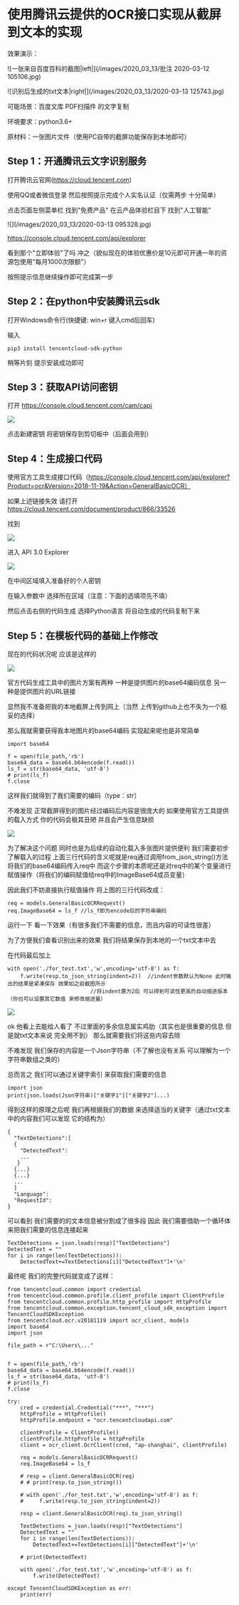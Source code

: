 # 使用腾讯云提供的OCR接口实现从截屏到文本的实现

效果演示：

![一张来自百度百科的截图|left|](/images/2020_03_13/批注 2020-03-12 105106.jpg)

![识别后生成的txt文本|right|](/images/2020_03_13/2020-03-13 125743.jpg)

可能场景：百度文库 PDF扫描件 的文字复制

环境要求：python3.6+

原材料：一张图片文件（使用PC自带的截屏功能保存到本地即可）

## Step 1：开通腾讯云文字识别服务

打开腾讯云官网(https://cloud.tencent.com) 

使用QQ或者微信登录 然后按照提示完成个人实名认证（仅需两步 十分简单）

点击页面左侧菜单栏 找到"免费产品" 在云产品体验栏目下 找到"人工智能"

![](/images/2020_03_13/2020-03-13 095328.jpg)

https://console.cloud.tencent.com/api/explorer

看到那个"立即体验"了吗 冲之（貌似现在的体验优惠价是10元即可开通一年的资源包使用"每月1000次限额"）

按照提示信息继续操作即可完成第一步

## Step 2：在python中安装腾讯云sdk

打开Windows命令行(快捷键: win+r 键入cmd后回车) 

输入 

```
pip3 install tencentcloud-sdk-python
```

稍等片刻 提示安装成功即可

## Step 3：获取API访问密钥

打开 https://console.cloud.tencent.com/cam/capi

![](/images/)

点击新建密钥 将密钥保存到剪切板中（后面会用到）

## Step 4：生成接口代码

使用官方工具生成接口代码（https://console.cloud.tencent.com/api/explorer?Product=ocr&Version=2018-11-19&Action=GeneralBasicOCR）

如果上述链接失效 请打开 https://cloud.tencent.com/document/product/866/33526

找到

![](/images/)

进入 API 3.0 Explorer

![](/images/)

在中间区域填入准备好的个人密钥

在输入参数中 选择所在区域（注意：下面的选填项先不填）

然后点击右侧的代码生成 选择Python语言 将自动生成的代码复制下来

## Step 5：在模板代码的基础上作修改

现在的代码状况呢 应该是这样的

![](/images/)

官方代码生成工具中的图片方案有两种 一种是提供图片的base64编码信息 另一种是提供图片的URL链接

显然我不准备把我的本地截屏上传到网上（当然 上传到github上也不失为一个稳妥的选择）

那么我就需要获得我本地图片的base64编码 实现起来呢也是非常简单

```
import base64

f = open(file_path,'rb')
base64_data = base64.b64encode(f.read())
ls_f = str(base64_data, 'utf-8')
# print(ls_f)
f.close
```

这样我们就得到了我们需要的编码（type：str）

不难发现 正常截屏得到的图片经过编码后内容是很庞大的 如果使用官方工具提供的载入方式 你的代码会极其丑陋 并且会产生信息缺损

![](/images/)

为了解决这个问题 同时也是为后续的自动化载入多张图片提供便利 我们需要初步了解载入的过程 
上面三行代码的含义呢就是req通过调用from_json_string()方法将我们的base64编码传入req中
而这个步骤的本质呢还是对req中的某个变量进行赋值操作（将我们的编码赋值给req中的ImageBase64成员变量）

因此我们不妨直接执行赋值操作 将上图的三行代码改成：

```
req = models.GeneralBasicOCRRequest()
req.ImageBase64 = ls_f //ls_f即为encode后的字符串编码
```

运行一下 看一下效果（有很多我们不需要的信息，而且内容的可读性很差）

为了方便我们查看识别出来的效果 我们将结果保存到本地的一个txt文本中去

在代码最后加上

```
with open('./for_test.txt','w',encoding='utf-8') as f:
    f.write(resp.to_json_string(indent=2))  //indent参数默认为None 此时输出的结果是紧凑保存 效果如之前截图所示
                          //将indent置为2后 可以得到可读性更高的自动缩进版本（你也可以设置其它数值 来修改缩进量）
```

![](/images/)

ok 他看上去能给人看了 不过里面的多余信息属实鸡肋（其实也是很重要的信息 但是就txt文本来说 完全用不到） 那么就需要我们将这些内容去除

不难发现 我们保存的内容是一个Json字符串（不了解也没有关系 可以理解为一个字符串数组之类的）

总而言之 我们可以通过关键字索引 来获取我们需要的信息

```
import json
print(json.loads(Json字符串)["关键字1"]["关键字2"]...)
```

得到这样的原理之后呢 我们再根据我们的数据 来选择适当的关键字（通过txt文本中的内容我们可以发现 它的结构为）

```
{
  "TextDetections":[
  {
    "DetectedText":
    ...
   }
  {...}
  {...}
  ...
  ]
  "Language": 
  "RequestId": 
}
```

可以看到 我们需要的的文本信息被分割成了很多段 因此 我们需要借助一个循环体来把我们需要的信息连接起来

```
TextDetections = json.loads(resp)["TextDetections"]
DetectedText = ""
for i in range(len(TextDetections)):
    DetectedText+=TextDetections[i]["DetectedText"]+'\n'
```

最终呢 我们的完整代码就变成了这样：

```
from tencentcloud.common import credential
from tencentcloud.common.profile.client_profile import ClientProfile
from tencentcloud.common.profile.http_profile import HttpProfile
from tencentcloud.common.exception.tencent_cloud_sdk_exception import TencentCloudSDKException 
from tencentcloud.ocr.v20181119 import ocr_client, models 
import base64
import json

file_path = r"C:\Users\..."


f = open(file_path,'rb')
base64_data = base64.b64encode(f.read())
ls_f = str(base64_data, 'utf-8')
# print(ls_f)
f.close

try: 
    cred = credential.Credential("***", "***") 
    httpProfile = HttpProfile()
    httpProfile.endpoint = "ocr.tencentcloudapi.com"

    clientProfile = ClientProfile()
    clientProfile.httpProfile = httpProfile
    client = ocr_client.OcrClient(cred, "ap-shanghai", clientProfile) 

    req = models.GeneralBasicOCRRequest()
    req.ImageBase64 = ls_f 

    # resp = client.GeneralBasicOCR(req)
    # # print(resp.to_json_string())
    
    # with open('./for_test.txt','w',encoding='utf-8') as f:
    #     f.write(resp.to_json_string(indent=2))

    resp = client.GeneralBasicOCR(req).to_json_string()

    TextDetections = json.loads(resp)["TextDetections"]
    DetectedText = ""
    for i in range(len(TextDetections)):
        DetectedText+=TextDetections[i]["DetectedText"]+'\n'

    # print(DetectedText)

    with open('./for_test.txt','w',encoding='utf-8') as f:
        f.write(DetectedText)

except TencentCloudSDKException as err: 
    print(err) 
```








